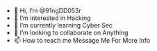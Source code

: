 - 👋 Hi, I’m @91ngDD053r
- 👀 I’m interested in Hacking
- 🌱 I’m currently learning Cyber Sec
- 💞️ I’m looking to collaborate on Anything
- 📫 How to reach me Message Me For More Info

<!---
91ngDD053r/91ngDD053r is a ✨ special ✨ repository because its `README.md` (this file) appears on your GitHub profile.
You can click the Preview link to take a look at your changes.
--->

